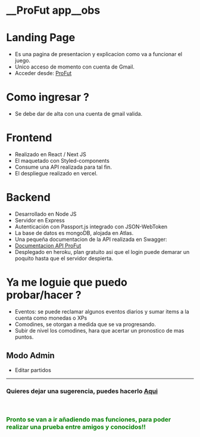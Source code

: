 # __ProFut app__obs

# Landing Page
- Es una pagina de presentacion y explicacion como va a funcionar el juego.
- Unico acceso de momento con cuenta de Gmail.
- Acceder desde: <a href="https://profut.vercel.app/">ProFut</a>

# Como ingresar ?
- Se debe dar de alta con una cuenta de gmail valida.

# Frontend
- Realizado en React / Next JS
- El maquetado con Styled-components
- Consume una API realizada para tal fin.
- El despliegue realizado en vercel.

# Backend
- Desarrollado en Node JS
- Servidor en Express
- Autenticación con Passport.js integrado con JSON-WebToken
- La base de datos es mongoDB, alojada en Atlas.
- Una pequeña documentacion de la API realizada en Swagger:
- <a href="https://profut.herokuapp.com/docs/">Documentacion API ProFut</a>
- Desplegado en heroku, plan gratuito asi que el login puede demarar un poquito hasta que el servidor despierta.

# Ya me loguie que puedo probar/hacer ?

- Eventos: se puede reclamar algunos eventos diarios y sumar items a la cuenta como monedas o XPs
- Comodines, se otorgan a medida que se va progresando.
- Subir de nivel los comodines, hara que acertar un pronostico de mas puntos.

## Modo Admin
- Editar partidos
<hr>

### Quieres dejar una sugerencia, puedes hacerlo <a href="https://github.com/fom78/profut.info/issues">Aqui</a>
<br />

### <span style="color: green; font-weight: 700"> Pronto se van a ir añadiendo mas funciones, para poder realizar una prueba entre amigos y conocidos!! </span>
